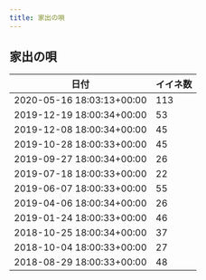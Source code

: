 ```yaml
---
title: 家出の唄
---
```

## 家出の唄

|日付|イイネ数|
|-|-|
|2020-05-16 18:03:13+00:00|113|
|2019-12-19 18:00:34+00:00|53|
|2019-12-08 18:00:34+00:00|45|
|2019-10-28 18:00:33+00:00|45|
|2019-09-27 18:00:34+00:00|26|
|2019-07-18 18:00:33+00:00|22|
|2019-06-07 18:00:33+00:00|55|
|2019-04-06 18:00:34+00:00|26|
|2019-01-24 18:00:33+00:00|46|
|2018-10-25 18:00:34+00:00|37|
|2018-10-04 18:00:33+00:00|27|
|2018-08-29 18:00:33+00:00|48|
